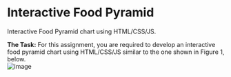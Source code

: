 # Interactive Food Pyramid
Interactive Food Pyramid chart using HTML/CSS/JS.

**The Task:** For	this assignment, you	are	required to	develop	an interactive food pyramid	chart	using	HTML/CSS/JS	similar	to the	one	shown	in Figure	1, below.	
![image](https://user-images.githubusercontent.com/61714473/129808158-0f338d6d-1b0d-49bc-8e9b-dc8bd5a04c48.png)


